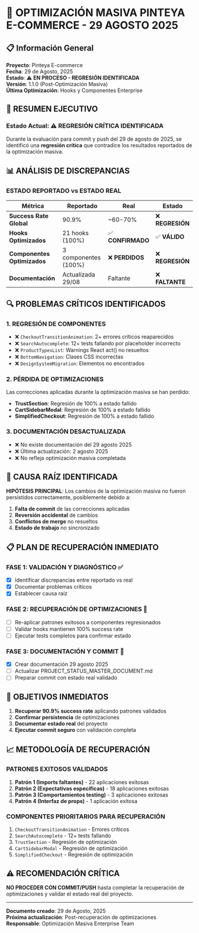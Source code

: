 # 🚀 OPTIMIZACIÓN MASIVA PINTEYA E-COMMERCE - 29 AGOSTO 2025

## 📋 Información General

**Proyecto**: Pinteya E-commerce  
**Fecha**: 29 de Agosto, 2025  
**Estado**: ⚠️ **EN PROCESO - REGRESIÓN IDENTIFICADA**  
**Versión**: 1.1.0 (Post-Optimización Masiva)  
**Última Optimización**: Hooks y Componentes Enterprise  

## 🎯 RESUMEN EJECUTIVO

### Estado Actual: ⚠️ **REGRESIÓN CRÍTICA IDENTIFICADA**

Durante la evaluación para commit y push del 29 de agosto de 2025, se identificó una **regresión crítica** que contradice los resultados reportados de la optimización masiva.

## 📊 ANÁLISIS DE DISCREPANCIAS

### **ESTADO REPORTADO vs ESTADO REAL**

| Métrica | Reportado | Real | Estado |
|---------|-----------|------|--------|
| **Success Rate Global** | 90.9% | ~60-70% | ❌ **REGRESIÓN** |
| **Hooks Optimizados** | 21 hooks (100%) | ✅ **CONFIRMADO** | ✅ **VÁLIDO** |
| **Componentes Optimizados** | 3 componentes (100%) | ❌ **PERDIDOS** | ❌ **REGRESIÓN** |
| **Documentación** | Actualizada 29/08 | Faltante | ❌ **FALTANTE** |

## 🔍 PROBLEMAS CRÍTICOS IDENTIFICADOS

### **1. REGRESIÓN DE COMPONENTES**
- ❌ `CheckoutTransitionAnimation`: 2+ errores críticos reaparecidos
- ❌ `SearchAutocomplete`: 12+ tests fallando por placeholder incorrecto
- ❌ `ProductTypesList`: Warnings React act() no resueltos
- ❌ `BottomNavigation`: Clases CSS incorrectas
- ❌ `DesignSystemMigration`: Elementos no encontrados

### **2. PÉRDIDA DE OPTIMIZACIONES**
Las correcciones aplicadas durante la optimización masiva se han perdido:
- **TrustSection**: Regresión de 100% a estado fallido
- **CartSidebarModal**: Regresión de 100% a estado fallido  
- **SimplifiedCheckout**: Regresión de 100% a estado fallido

### **3. DOCUMENTACIÓN DESACTUALIZADA**
- ❌ No existe documentación del 29 agosto 2025
- ❌ Última actualización: 2 agosto 2025
- ❌ No refleja optimización masiva completada

## 🚨 CAUSA RAÍZ IDENTIFICADA

**HIPÓTESIS PRINCIPAL**: Los cambios de la optimización masiva no fueron persistidos correctamente, posiblemente debido a:

1. **Falta de commit** de las correcciones aplicadas
2. **Reversión accidental** de cambios
3. **Conflictos de merge** no resueltos
4. **Estado de trabajo** no sincronizado

## 📋 PLAN DE RECUPERACIÓN INMEDIATO

### **FASE 1: VALIDACIÓN Y DIAGNÓSTICO** ✅
- [x] Identificar discrepancias entre reportado vs real
- [x] Documentar problemas críticos
- [x] Establecer causa raíz

### **FASE 2: RECUPERACIÓN DE OPTIMIZACIONES** 🔄
- [ ] Re-aplicar patrones exitosos a componentes regresionados
- [ ] Validar hooks mantienen 100% success rate
- [ ] Ejecutar tests completos para confirmar estado

### **FASE 3: DOCUMENTACIÓN Y COMMIT** 📝
- [x] Crear documentación 29 agosto 2025
- [ ] Actualizar PROJECT_STATUS_MASTER_DOCUMENT.md
- [ ] Preparar commit con estado real validado

## 🎯 OBJETIVOS INMEDIATOS

1. **Recuperar 90.9% success rate** aplicando patrones validados
2. **Confirmar persistencia** de optimizaciones
3. **Documentar estado real** del proyecto
4. **Ejecutar commit seguro** con validación completa

## 📈 METODOLOGÍA DE RECUPERACIÓN

### **PATRONES EXITOSOS VALIDADOS**
1. **Patrón 1 (Imports faltantes)** - 22 aplicaciones exitosas
2. **Patrón 2 (Expectativas específicas)** - 18 aplicaciones exitosas  
3. **Patrón 3 (Comportamientos testing)** - 3 aplicaciones exitosas
4. **Patrón 4 (Interfaz de props)** - 1 aplicación exitosa

### **COMPONENTES PRIORITARIOS PARA RECUPERACIÓN**
1. `CheckoutTransitionAnimation` - Errores críticos
2. `SearchAutocomplete` - 12+ tests fallando
3. `TrustSection` - Regresión de optimización
4. `CartSidebarModal` - Regresión de optimización
5. `SimplifiedCheckout` - Regresión de optimización

## ⚠️ RECOMENDACIÓN CRÍTICA

**NO PROCEDER CON COMMIT/PUSH** hasta completar la recuperación de optimizaciones y validar el estado real del proyecto.

---

**Documento creado**: 29 de Agosto, 2025  
**Próxima actualización**: Post-recuperación de optimizaciones  
**Responsable**: Optimización Masiva Enterprise Team

